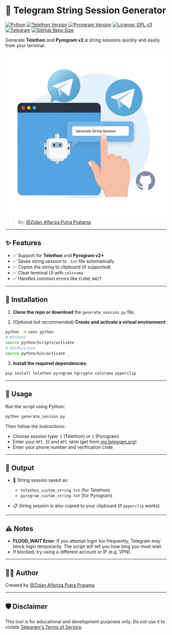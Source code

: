 # 🔐 Telegram String Session Generator

[![Python](https://img.shields.io/badge/Python-3.6%2B-blue?logo=python&logoColor=white)](https://www.python.org/)
[![Telethon Version](https://img.shields.io/pypi/v/telethon?color=blue&label=Telethon&logo=python)](https://pypi.org/project/telethon/)
[![Pyrogram Version](https://img.shields.io/pypi/v/pyrogram?color=orange&label=Pyrogram&logo=python)](https://pypi.org/project/pyrogram/)
[![License: GPL v3](https://img.shields.io/badge/License-GPLv3-blue.svg)](LICENSE)
[![Telegram](https://img.shields.io/badge/Telegram-@ziddev-0088cc?logo=telegram)](https://t.me/paradoxtrines)
[![GitHub Repo Size](https://img.shields.io/github/repo-size/ZidanAlfarizaPutraPratama/TelegramStringSessionGenerator?color=informational)](https://github.com/ZidanAlfarizaPutraPratama/TelegramStringSessionGenerator)

Generate **Telethon** and **Pyrogram v2.x** string sessions quickly and easily from your terminal.

![Telegram Session Generator](./Assets/image.png)

> By: [@Zidan Alfariza Putra Pratama](https://github.com/ZidanAlfarizaPutraPratama)

---

## ✨ Features

- ✅ Support for **Telethon** and **Pyrogram v2+**
- ✅ Saves string session to `.txt` file automatically
- ✅ Copies the string to clipboard (if supported)
- ✅ Clear terminal UI with `colorama`
- ✅ Handles common errors like `FLOOD_WAIT`

---

## 🚀 Installation

1. **Clone the repo or download** the `generate_session.py` file.

2. (Optional but recommended) **Create and activate a virtual environment**:

```bash
python -m venv python
# Windows
source python/Scripts/activate
# macOS/Linux
source python/bin/activate
````

3. **Install the required dependencies**:

```bash
pip install telethon pyrogram tgcrypto colorama pyperclip
```

---

## 🧪 Usage

Run the script using Python:

```bash
python generate_session.py
```

Then follow the instructions:

* Choose session type: `1` (Telethon) or `2` (Pyrogram)
* Enter your `API_ID` and `API_HASH` (get from [my.telegram.org](https://my.telegram.org))
* Enter your phone number and verification code

---

## 📁 Output

* 📝 String session saved as:

  * `telethon_custom_string.txt` (for Telethon)
  * `pyrogram_custom_string.txt` (for Pyrogram)
* 📋 String session is also copied to your clipboard (if `pyperclip` works)

---

## ⚠️ Notes

* **FLOOD\_WAIT Error**: If you attempt login too frequently, Telegram may block login temporarily. The script will tell you how long you must wait.
* If blocked, try using a different account or IP (e.g. VPN).

---

## 🧑‍💻 Author

Created by [@Zidan Alfariza Putra Pratama](https://t.me/ziddev)

---

## 🛡️ Disclaimer

This tool is for educational and development purposes only. Do not use it to violate [Telegram's Terms of Service](https://telegram.org/tos).